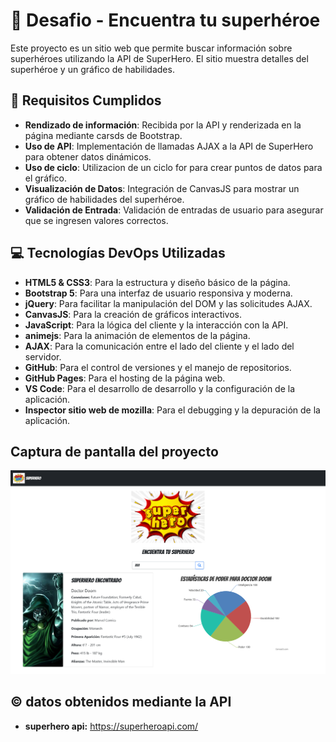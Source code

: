 # :superhero: Desafio - Encuentra tu superhéroe

Este proyecto es un sitio web que permite buscar información sobre superhéroes utilizando la API de SuperHero. El sitio muestra detalles del superhéroe y un gráfico de habilidades.

## :memo: Requisitos Cumplidos

- **Rendizado de información**: Recibida por la API y renderizada en la página mediante carsds de Bootstrap.
- **Uso de API**: Implementación de llamadas AJAX a la API de SuperHero para obtener datos dinámicos.
- **Uso de ciclo**: Utilizacion de un ciclo for para crear puntos de datos para el gráfico.
- **Visualización de Datos**: Integración de CanvasJS para mostrar un gráfico de habilidades del superhéroe.
- **Validación de Entrada**: Validación de entradas de usuario para asegurar que se ingresen valores correctos.

## :computer: Tecnologías DevOps Utilizadas

- **HTML5 & CSS3**: Para la estructura y diseño básico de la página.
- **Bootstrap 5**: Para una interfaz de usuario responsiva y moderna.
- **jQuery**: Para facilitar la manipulación del DOM y las solicitudes AJAX.
- **CanvasJS**: Para la creación de gráficos interactivos.
- **JavaScript**: Para la lógica del cliente y la interacción con la API.
- **animejs**: Para la animación de elementos de la página.
- **AJAX**: Para la comunicación entre el lado del cliente y el lado del servidor.
- **GitHub**: Para el control de versiones y el manejo de repositorios.
- **GitHub Pages**: Para el hosting de la página web.
- **VS Code**: Para el desarrollo de desarrollo y la configuración de la aplicación.
- **Inspector sitio web de mozilla**: Para el debugging y la depuración de la aplicación.
  
## Captura de pantalla del proyecto

![captura de pantalla](/assets/img/Screenshot.png)

## :copyright: datos obtenidos mediante la API

- **superhero api:** <https://superheroapi.com/>

